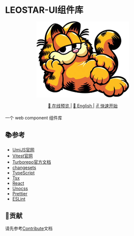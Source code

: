 # LEOSTAR-UI组件库

<p align=center><img algn=center width="300px" src="./docs/public/logo.svg"></p>
<p align="center">
  <a href="https://ui.leostar.top/" target="_blank">
  👀 在线预览
  </a>|
  <a href="./README.md">
  📃 English
  </a>|
  <a href="https://github.com/LeoStar-UI/leostar-ui">
  ✌️ 快速开始
  </a>
</p>

一个 web component 组件库

## 📚参考

- [UmiJS官网](https://umijs.org/docs/introduce/introduce)
- [Vitest官网](https://cn.vitest.dev/)
- [Turborepo官方文档](https://turbo.build/repo/docs)
- [changesets](https://github.com/changesets/changesets)
- [TypeScript](https://www.typescriptlang.org/)
- [Tsx](https://github.com/esbuild-kit/tsx)
- [React](https://react.docschina.org/)
- [Unocss](https://unocss.dev/)
- [Prettier](https://prettier.io/)
- [ESLint](https://eslint.org/)

## 💖贡献

请先参考[Contribute](./CONTRIBUTING-zh_CN.md)文档
